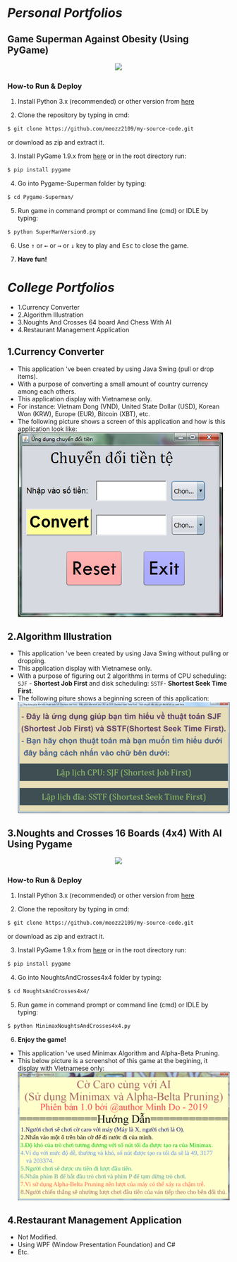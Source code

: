 # *Personal Portfolios*
## Game Superman Against Obesity (Using PyGame)
<p align="center">
  <img height="300" src="https://www.filesilo.co.uk/wp-content/uploads/2014/10/pygame.jpg" >
</p>

### How-to Run & Deploy

1. Install Python 3.x (recommended) or other version from [here](https://www.python.org/downloads/)

2. Clone the repository by typing in cmd:

```bash
$ git clone https://github.com/meozz2109/my-source-code.git
```

or download as zip and extract it.

3. Install PyGame 1.9.x from [here](http://www.pygame.org/download.shtml) or in the root directory run:

```bash
$ pip install pygame
```

4. Go into Pygame-Superman folder by typing:

```bash
$ cd Pygame-Superman/
```

5. Run game in command prompt or command line (cmd) or IDLE by typing:

```bash
$ python SuperManVersion0.py
```

6. Use <kbd>&uarr;</kbd> or <kbd>&larr;</kbd> or <kbd>&rarr;</kbd> or <kbd>&darr;</kbd> key to play and <kbd>Esc</kbd> to close the game.

7. ****Have fun!****


# *College Portfolios*
* 1.Currency Converter
* 2.Algorithm Illustration
* 3.Noughts And Crosses 64 board And Chess With AI
* 4.Restaurant Management Application
## 1.Currency Converter
* This application 've been created by using Java Swing (pull or drop items).
* With a purpose of converting a small amount of country currency among each others.
* This application display with Vietnamese only.
* For instance: Vietnam Dong (VND), United State Dollar (USD), Korean Won (KRW), Europe (EUR), Bitcoin (XBT), etc.
* The following picture shows a screen of this application and how is this application look like:
[![Screen Shot](Images/CurrencyConverterScreenShot.png)](https://github.com/meozz2109/my-source-code/) 
## 2.Algorithm Illustration
* This application 've been created by using Java Swing without pulling or dropping.
* This application display with Vietnamese only.
* With a purpose of figuring out 2 algorithms in terms of CPU scheduling: ``SJF`` - **Shortest Job First** and disk scheduling: ``SSTF``- **Shortest Seek Time First**.
* The following piture shows a beginning screen of this application:
[![Screen Shot](Images/AlgorithmClarificationScreenShot.png)](https://github.com/meozz2109/my-source-code/)
## 3.Noughts and Crosses 16 Boards (4x4) With AI Using Pygame
<p align="center">
  <img height="300" src="https://www.filesilo.co.uk/wp-content/uploads/2014/10/pygame.jpg" >
</p>

### How-to Run & Deploy

1. Install Python 3.x (recommended) or other version from [here](https://www.python.org/downloads/)

2. Clone the repository by typing in cmd:

```bash
$ git clone https://github.com/meozz2109/my-source-code.git
```

or download as zip and extract it.

3. Install PyGame 1.9.x from [here](http://www.pygame.org/download.shtml) or in the root directory run:

```bash
$ pip install pygame
```

4. Go into NoughtsAndCrosses4x4 folder by typing:

```bash
$ cd NoughtsAndCrosses4x4/
```

5. Run game in command prompt or command line (cmd) or IDLE by typing:

```bash
$ python MinimaxNoughtsAndCrosses4x4.py
```

6. ****Enjoy the game!****


* This application 've used Minimax Algorithm and Alpha-Beta Pruning.
* This below picture is a screenshot of this game at the begining, it display with Vietnamese only:
[![Screen Shot](Images/NoughtsAndCrosses4x4ScreenShot.png)](https://github.com/meozz2109/my-source-code/)
## 4.Restaurant Management Application
* Not Modified.
* Using WPF (Window Presentation Foundation) and C#
* Etc.
